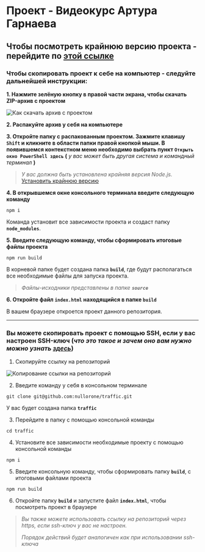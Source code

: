 # Проект - Видеокурс Артура Гарнаева

## Чтобы посмотреть крайнюю версию проекта - перейдите по **[этой ссылке](https://nullorone.dev/traffic)**

### Чтобы скопировать проект к себе на компьютер - следуйте дальнейшей инструкции:

**1. Нажмите зелёную кнопку в правой части экрана, чтобы скачать ZIP-архив с проектом**

![Как скачать архив с проектом](https://nullorone.dev/docs/screen_download_zip_github.jpg)

**2. Распакуйте архив у себя на компьютере**

**3. Откройте папку с распакованным проектом. Зажмите клавишу `Shift` и кликните в области папки правой кнопкой мыши. В появившемся контекстном меню необходимо выбрать пункт `Открыть окно PowerShell здесь` (** *у вас может быть другая система и командный терминал* **)**

> *У вас должна быть установлена крайняя версия Node.js.* [Установить крайнюю версию](https://nodejs.org/en/)

**4. В открывшемся окне консольного терминала введите следующую команду**

```
npm i
```
Команда установит все зависимости проекта и создаст папку **`node_modules`**.

**5. Введите следующую команду, чтобы сформировать итоговые файлы проекта**

```
npm run build
```

В корневой папке будет создана папка **`build`**, где будут располагаться все необходимые файлы для запуска проекта.
> *Файлы-исходники представлены в папке **`source`***

**6. Откройте файл `index.html` находящийся в папке `build`**

В вашем браузере откроется проект данного репозитория.

---
### Вы можете скопировать проект с помощью SSH, если у вас настроен SSH-ключ (*что это такое и зачем оно вам нужно можно узнать [здесь](https://htmlacademy.ru/blog/84-register-on-github-work-with-console)*) 

1. Скопируйте ссылку на репозиторий

![Копирование ссылки на репозиторий](https://nullorone.dev/docs/screen_ssh_github.jpg)
  
2. Введите команду у себя в консольном терминале 

```
git clone git@github.com:nullorone/traffic.git
```

У вас будет создана папка **`traffic`**

3. Перейдите в папку с помощью консольной команды

```
cd traffic
```

4. Установите все зависимости необходимые проекту с помощью консольной команды

```
npm i
```

5. Введите консольную команду, чтобы сформировать папку **`build`**, с итоговыми файлами  проекта

```
npm run build
```

6. Откройте папку **`build`** и запустите файл **`index.html`**, чтобы посмотреть проект в браузере


>*Вы также можете использовать ссылку на репозиторий через https, если ssh-ключ у вас не настроен.*
>
>*Порядок действий будет аналогичен как при использовании ssh-ключа*
>&nbsp;

